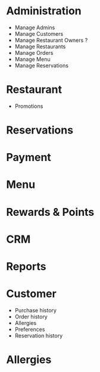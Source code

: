 # Administration

- Manage Admins
- Manage Customers
- Manage Restaurant Owners ?
- Manage Restaurants
- Manage Orders
- Manage Menu
- Manage Reservations

# Restaurant

- Promotions

# Reservations

# Payment

# Menu

# Rewards & Points

# CRM

# Reports

# Customer

- Purchase history
- Order history
- Allergies
- Preferences
- Reservation history

# Allergies
